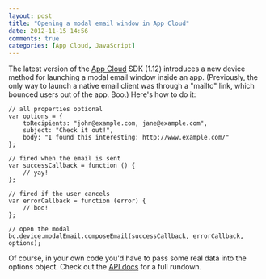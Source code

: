 ```yaml
---
layout: post
title: "Opening a modal email window in App Cloud"
date: 2012-11-15 14:56
comments: true
categories: [App Cloud, JavaScript]
---
```


The latest version of the [App Cloud][2] SDK (1.12) introduces a new device
method for launching a modal email window inside an app. (Previously, the only
way to launch a native email client was through a "mailto" link, which bounced
users out of the app. Boo.) Here's how to do it:

    // all properties optional
    var options = {
        toRecipients: "john@example.com, jane@example.com",
        subject: "Check it out!",
        body: "I found this interesting: http://www.example.com/"
    };

    // fired when the email is sent
    var successCallback = function () {
        // yay!
    };

    // fired if the user cancels
    var errorCallback = function (error) {
        // boo!
    };

    // open the modal
    bc.device.modalEmail.composeEmail(successCallback, errorCallback, options);

Of course, in your own code you'd have to pass some real data into the options
object. Check out the [API docs][1] for a full rundown.

[1]: http://docs.brightcove.com/en/app-cloud-api/core/symbols/bc.device.modalEmail.html
[2]: http://appcloud.brightcove.com